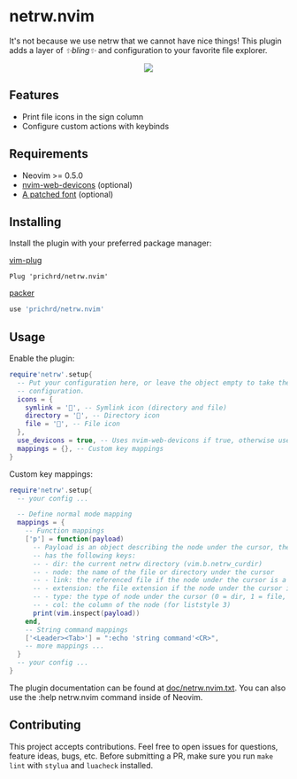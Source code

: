 # netrw.nvim

It's not because we use netrw that we cannot have nice things! This plugin adds
a layer of *✨bling✨* and configuration to your favorite file explorer.

<p align="center">
<img src="https://user-images.githubusercontent.com/3706527/203861361-2bead1ca-a8d2-46bf-b7ed-28ebc3b0589e.png">
</p>

## Features

- Print file icons in the sign column
- Configure custom actions with keybinds

## Requirements

- Neovim >= 0.5.0
- [nvim-web-devicons](https://github.com/nvim-tree/nvim-web-devicons) (optional)
- [A patched font](https://www.nerdfonts.com/) (optional)

## Installing

Install the plugin with your preferred package manager:

[vim-plug](https://github.com/junegunn/vim-plug)

```vim
Plug 'prichrd/netrw.nvim'
```

[packer](https://github.com/wbthomason/packer.nvim)

```lua
use 'prichrd/netrw.nvim'
```

## Usage

Enable the plugin:

```lua
require'netrw'.setup{
  -- Put your configuration here, or leave the object empty to take the default
  -- configuration.
  icons = {
    symlink = '', -- Symlink icon (directory and file)
    directory = '', -- Directory icon
    file = '', -- File icon
  },
  use_devicons = true, -- Uses nvim-web-devicons if true, otherwise use the file icon specified above
  mappings = {}, -- Custom key mappings
}
```

Custom key mappings:

```lua
require'netrw'.setup{
  -- your config ...

  -- Define normal mode mapping
  mappings = {
    -- Function mappings
    ['p'] = function(payload)
      -- Payload is an object describing the node under the cursor, the object
      -- has the following keys:
      -- - dir: the current netrw directory (vim.b.netrw_curdir)
      -- - node: the name of the file or directory under the cursor
      -- - link: the referenced file if the node under the cursor is a symlink
      -- - extension: the file extension if the node under the cursor is a file
      -- - type: the type of node under the cursor (0 = dir, 1 = file, 2 = symlink)
      -- - col: the column of the node (for liststyle 3)
      print(vim.inspect(payload))
    end,
    -- String command mappings
    ['<Leader><Tab>'] = ":echo 'string command'<CR>",
    -- more mappings ...
  }
  -- your config ...
}
```

The plugin documentation can be found at [doc/netrw.nvim.txt](doc/netrw.nvim.txt).
You can also use the :help netrw.nvim command inside of Neovim.

## Contributing

This project accepts contributions. Feel free to open issues for questions, feature ideas, bugs, etc.
Before submitting a PR, make sure you run `make lint` with `stylua` and `luacheck` installed.

